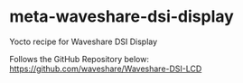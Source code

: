 # meta-waveshare-dsi-display
Yocto recipe for Waveshare DSI Display

Follows the GitHub Repository below:
https://github.com/waveshare/Waveshare-DSI-LCD
